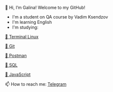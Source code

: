 👋 Hi, I’m Galina! Welcome to my GitHub!
- I'm a student on QA course by Vadim Ksendzov 
- I'm learning English
- I'm studying:

 [🔹 Terminal Linux](https://github.com/GalinaMochanova/Terminal_linux)
 
 [🔹 Git](https://github.com/GalinaMochanova/Git)
 
 [🔹 Postman](https://github.com/GalinaMochanova/Postman)
 
 [🔹 SQL](https://github.com/GalinaMochanova/SQL)
 
 [🔹 JavaScript](https://github.com/GalinaMochanova/JavaScript)
 
 📫 How to reach me: [Telegram](https://t.me/molchanovagalina)

<!---
GalinaMochanova/GalinaMochanova is a ✨ special ✨ repository because its `README.md` (this file) appears on your GitHub profile.
You can click the Preview link to take a look at your changes.
--->
